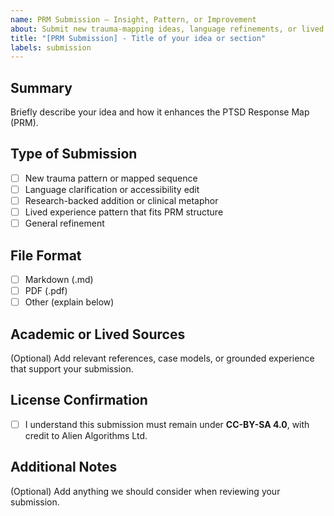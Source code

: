 ```yaml
---
name: PRM Submission – Insight, Pattern, or Improvement
about: Submit new trauma-mapping ideas, language refinements, or lived patterns
title: "[PRM Submission] - Title of your idea or section"
labels: submission
---
```


## Summary

Briefly describe your idea and how it enhances the PTSD Response Map (PRM).

## Type of Submission

- [ ] New trauma pattern or mapped sequence  
- [ ] Language clarification or accessibility edit  
- [ ] Research-backed addition or clinical metaphor  
- [ ] Lived experience pattern that fits PRM structure  
- [ ] General refinement  

## File Format

- [ ] Markdown (.md)  
- [ ] PDF (.pdf)  
- [ ] Other (explain below)  

## Academic or Lived Sources

(Optional) Add relevant references, case models, or grounded experience that support your submission.

## License Confirmation

- [ ] I understand this submission must remain under **CC-BY-SA 4.0**, with credit to Alien Algorithms Ltd.

## Additional Notes

(Optional) Add anything we should consider when reviewing your submission.
